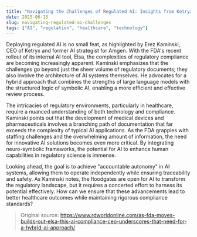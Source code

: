 ```yaml
---
title: "Navigating the Challenges of Regulated AI: Insights from Ketryx CEO Erez Kaminski"
date: 2025-06-15
slug: navigating-regulated-ai-challenges
tags: ["AI", "regulation", "healthcare", "technology"]
---
```


Deploying regulated AI is no small feat, as highlighted by Erez Kaminski, CEO of Ketryx and former AI strategist for Amgen. With the FDA's recent rollout of its internal AI tool, Elsa, the complexities of regulatory compliance are becoming increasingly apparent. Kaminski emphasizes that the challenges go beyond just the sheer volume of regulatory documents; they also involve the architecture of AI systems themselves. He advocates for a hybrid approach that combines the strengths of large language models with the structured logic of symbolic AI, enabling a more efficient and effective review process.

The intricacies of regulatory environments, particularly in healthcare, require a nuanced understanding of both technology and compliance. Kaminski points out that the development of medical devices and pharmaceuticals involves a branching path of documentation that far exceeds the complexity of typical AI applications. As the FDA grapples with staffing challenges and the overwhelming amount of information, the need for innovative AI solutions becomes even more critical. By integrating neuro-symbolic frameworks, the potential for AI to enhance human capabilities in regulatory science is immense.

Looking ahead, the goal is to achieve "accountable autonomy" in AI systems, allowing them to operate independently while ensuring traceability and safety. As Kaminski notes, the floodgates are open for AI to transform the regulatory landscape, but it requires a concerted effort to harness its potential effectively. How can we ensure that these advancements lead to better healthcare outcomes while maintaining rigorous compliance standards?

> Original source: https://www.rdworldonline.com/as-fda-moves-builds-out-elsa-this-ai-compliance-ceo-underscores-that-need-for-a-hybrid-ai-approach/
